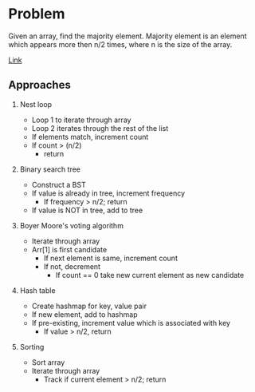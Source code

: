 
# Problem

Given an array, find the majority element.
    Majority element is an element which appears more then n/2 times, where n is the size of the array.

[Link](https://www.geeksforgeeks.org/majority-element/)

## Approaches
1. Nest loop
    - Loop 1 to iterate through array
    - Loop 2 iterates through the rest of the list
    - If elements match, increment count
    - If count > (n/2)
        - return

2. Binary search tree
    - Construct a BST
    - If value is already in tree, increment frequency
        - If frequency > n/2; return
    - If value is NOT in tree, add to tree

3. Boyer Moore's voting algorithm
    - Iterate through array
    - Arr[1] is first candidate
        - If next element is same, increment count
        - If not, decrement
            - If count == 0 take new current element as new candidate

4. Hash table
    - Create hashmap for key, value pair
    - If new element, add to hashmap
    - If pre-existing, increment value which is associated with key
        - If value > n/2, return

5. Sorting
    - Sort array
    - Iterate through array
        - Track if current element > n/2; return
